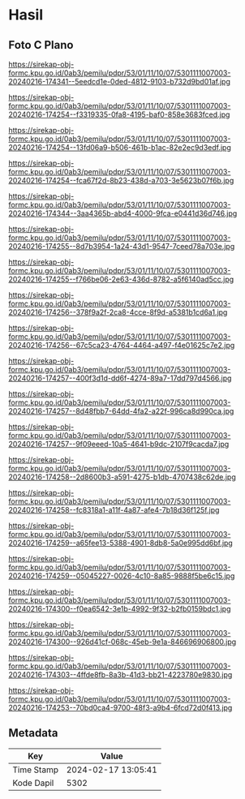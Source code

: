 # Hasil

## Foto C Plano

https://sirekap-obj-formc.kpu.go.id/0ab3/pemilu/pdpr/53/01/11/10/07/5301111007003-20240216-174341--5eedcd1e-0ded-4812-9103-b732d9bd01af.jpg

https://sirekap-obj-formc.kpu.go.id/0ab3/pemilu/pdpr/53/01/11/10/07/5301111007003-20240216-174254--f3319335-0fa8-4195-baf0-858e3683fced.jpg

https://sirekap-obj-formc.kpu.go.id/0ab3/pemilu/pdpr/53/01/11/10/07/5301111007003-20240216-174254--13fd06a9-b506-461b-b1ac-82e2ec9d3edf.jpg

https://sirekap-obj-formc.kpu.go.id/0ab3/pemilu/pdpr/53/01/11/10/07/5301111007003-20240216-174254--fca67f2d-8b23-438d-a703-3e5623b07f6b.jpg

https://sirekap-obj-formc.kpu.go.id/0ab3/pemilu/pdpr/53/01/11/10/07/5301111007003-20240216-174344--3aa4365b-abd4-4000-9fca-e0441d36d746.jpg

https://sirekap-obj-formc.kpu.go.id/0ab3/pemilu/pdpr/53/01/11/10/07/5301111007003-20240216-174255--8d7b3954-1a24-43d1-9547-7ceed78a703e.jpg

https://sirekap-obj-formc.kpu.go.id/0ab3/pemilu/pdpr/53/01/11/10/07/5301111007003-20240216-174255--f766be06-2e63-436d-8782-a5f6140ad5cc.jpg

https://sirekap-obj-formc.kpu.go.id/0ab3/pemilu/pdpr/53/01/11/10/07/5301111007003-20240216-174256--378f9a2f-2ca8-4cce-8f9d-a5381b1cd6a1.jpg

https://sirekap-obj-formc.kpu.go.id/0ab3/pemilu/pdpr/53/01/11/10/07/5301111007003-20240216-174256--67c5ca23-4764-4464-a497-f4e01625c7e2.jpg

https://sirekap-obj-formc.kpu.go.id/0ab3/pemilu/pdpr/53/01/11/10/07/5301111007003-20240216-174257--400f3d1d-dd6f-4274-89a7-17dd797d4566.jpg

https://sirekap-obj-formc.kpu.go.id/0ab3/pemilu/pdpr/53/01/11/10/07/5301111007003-20240216-174257--8d48fbb7-64dd-4fa2-a22f-996ca8d990ca.jpg

https://sirekap-obj-formc.kpu.go.id/0ab3/pemilu/pdpr/53/01/11/10/07/5301111007003-20240216-174257--9f09eeed-10a5-4641-b9dc-2107f9cacda7.jpg

https://sirekap-obj-formc.kpu.go.id/0ab3/pemilu/pdpr/53/01/11/10/07/5301111007003-20240216-174258--2d8600b3-a591-4275-b1db-4707438c62de.jpg

https://sirekap-obj-formc.kpu.go.id/0ab3/pemilu/pdpr/53/01/11/10/07/5301111007003-20240216-174258--fc8318a1-a11f-4a87-afe4-7b18d36f125f.jpg

https://sirekap-obj-formc.kpu.go.id/0ab3/pemilu/pdpr/53/01/11/10/07/5301111007003-20240216-174259--a65fee13-5388-4901-8db8-5a0e995dd6bf.jpg

https://sirekap-obj-formc.kpu.go.id/0ab3/pemilu/pdpr/53/01/11/10/07/5301111007003-20240216-174259--05045227-0026-4c10-8a85-9888f5be6c15.jpg

https://sirekap-obj-formc.kpu.go.id/0ab3/pemilu/pdpr/53/01/11/10/07/5301111007003-20240216-174300--f0ea6542-3e1b-4992-9f32-b2fb0159bdc1.jpg

https://sirekap-obj-formc.kpu.go.id/0ab3/pemilu/pdpr/53/01/11/10/07/5301111007003-20240216-174300--926d41cf-068c-45eb-9e1a-846696906800.jpg

https://sirekap-obj-formc.kpu.go.id/0ab3/pemilu/pdpr/53/01/11/10/07/5301111007003-20240216-174303--4ffde8fb-8a3b-41d3-bb21-4223780e9830.jpg

https://sirekap-obj-formc.kpu.go.id/0ab3/pemilu/pdpr/53/01/11/10/07/5301111007003-20240216-174253--70bd0ca4-9700-48f3-a9b4-6fcd72d0f413.jpg


## Metadata

| Key        | Value               |
| ---------- | ------------------- |
| Time Stamp | 2024-02-17 13:05:41 |
| Kode Dapil | 5302                |




